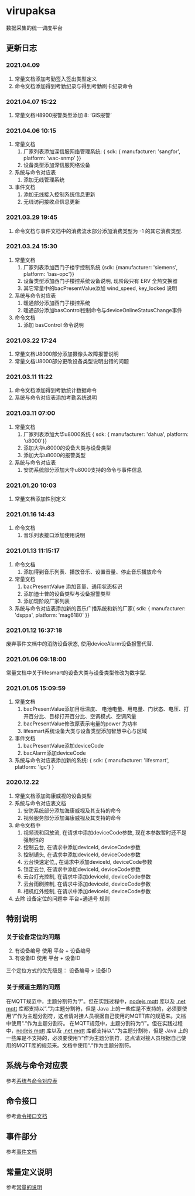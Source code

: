 # virupaksa

数据采集的统一调度平台

## 更新日志

### 2021.04.09

1. 常量文档添加考勤签入签出类型定义
2. 命令文档添加得到考勤纪录与得到考勤刷卡纪录命令

### 2021.04.07 15:22

1. 常量文档H8900报警类型添加 8: ‘GIS报警’

### 2021.04.06 10:15

1. 常量文档
   1. 厂家列表添加深信服网络管理系统: { sdk: { manufacturer: 'sangfor', platform: 'wac-snmp' }}
   2. 设备类型添加深信服网络设备
2. 系统与命令对应表
   1. 添加无线管理系统
3. 事件文档
   1. 添加无线接入控制系统信息更新
   2. 无线访问接收点信息更新

### 2021.03.29 19:45

1. 命令文档与事件文档中的消费流水部分添加消费类型为 -1 的其它消费类型.

### 2021.03.24 15:30

1. 常量文档
   1. 厂家列表添加西门子楼宇控制系统 {sdk: {manufacturer: 'siemens', platform: 'bas-opc'}}
   2. 设备类型添加西门子楼控系统设备说明, 现阶段只有 ERV 全热交换器
   3. 其它常量中的bacPresentValue添加 wind_speed, key_locked 说明
2. 系统与命令对应表
   1. 暖通部分添加西门子楼控系统
   2. 暖通部分添加basControl控制命令与deviceOnlineStatusChange事件
3. 命令文档
   1. 添加 basControl 命令说明

### 2021.03.22 17:24

1. 常量文档U8000部分添加摄像头故障报警说明
2. 常量文档U8000部分更改设备类型说明出错的问题

### 2021.03.11 11:22

1. 命令文档添加得到考勤统计数据命令
2. 系统与命令对应表添加考勤系统说明

### 2021.03.11 07:00

1. 常量文档
   1. 厂家列表添加大华u8000系统 { sdk: { manufacturer: 'dahua', platform: 'u8000'}}
   2. 添加大华u8000的设备大类与设备类型
   3. 添加大华u8000的报警类型
2. 系统与命令对应表
   1. 安防系统部分添加大华u8000支持的命令与事件信息

###  2021.01.20 10:03

1. 常量文档添加性别定义

### 2021.01.16 14:43

1. 命令文档
   1. 音乐列表接口添加使用说明

### 2021.01.13 11:15:17

1. 命令文档
   1. 添加得到音乐列表、播放音乐、设置音量、停止音乐播放命令
2. 常量文档
   1. bacPresentValue 添加音量、通用状态标识
   2. 添加迪士普的设备类型与设备报警类型
   3. 添加现阶段厂家列表
3. 系统与命令对应表添加新的音乐广播系统和新的厂家{ sdk: {   manufacturer: 'dsppa',   platform: 'mag6180'  }}

### 2021.01.12 16:37:18

废弃事件文档中的消防设备状态, 使用deviceAlarm设备报警代替.

### 2021.01.06 09:18:00

常量文档中关于lifesmart的设备大类与设备类型修改为数字型.

### 2021.01.05 15:09:59

1. 常量文档
   1. bacPresentValue添加目标温度、 电池电量、用电量、门状态、电压、打开百分比、目标打开百分比、空调模式、空调风量
   2. bacPresentValue修改原表示电量的power 为功率
   3. lifesmart系统设备大类与设备类型添加智慧中心与区域
2. 事件文档
   1. bacPresentValue添加deviceCode
   2. bacAlarm添加deviceCode
3. 系统与命令对应表添加新的系统: { sdk: { manufacturer: 'lifesmart', platform: 'lgc'} }

### 2020.12.22

1. 常量文档添加海康威视的设备类型
2. 系统与命令对应表文档
   1. 安防系统部分添加海康威视及其支持的命令
   2. 视频服务部分添加海康威视及其支持的命令
3. 命令文档中
   1. 视频流和回放流, 在请求中添加deviceCode参数, 现在本参数暂时还不是强制性的
   2. 控制云台, 在请求中添加deviceId, deviceCode参数
   3. 控制镜头, 在请求中添加deviceId, deviceCode参数
   4. 云台快速定位,, 在请求中添加deviceId, deviceCode参数
   5. 锁定云台, 在请求中添加deviceId, deviceCode参数
   6. 云台灯光控制, 在请求中添加deviceId, deviceCode参数
   7. 云台雨刷控制, 在请求中添加deviceId, deviceCode参数
   8. 相机红外控制, 在请求中添加deviceId, deviceCode参数
4. 去除 设备定位的问题中 平台+通道号 规则

## 特别说明

### 关于设备定位的问题

2. 有设备编号 使用 平台 + 设备编号
3. 有设备ID 使用 平台 + 设备ID 


三个定位方式的优先级是： 设备编号 > 设备ID

### 关于频道主题的问题

在MQTT规范中，主题分割符为“/”。但在实践过程中，[nodejs mqtt](https://github.com/mqttjs/MQTT.js) 库以及 [.net mqtt](https://github.com/chkr1011/MQTTnet) 库都支持以“.“为主题分割符，但是 Java 上的一些库是不支持的，必须要使用“/”作为主题分割符，这点请对接人员根据自己使用的MQTT库的规范来。文档中使用“.“作为主题分割符。		 在MQTT规范中，主题分割符为“/”。但在实践过程中，[nodejs mqtt](https://github.com/mqttjs/MQTT.js) 库以及 [.net mqtt](https://github.com/chkr1011/MQTTnet) 库都支持以“.“为主题分割符，但是 Java 上的一些库是不支持的，必须要使用“/”作为主题分割符，这点请对接人员根据自己使用的MQTT库的规范来。文档中使用“.“作为主题分割符。

## 系统与命令对应表

参考[系统与命令对应表](SYSTEM_COMMAND_EVENT_LIST.md)

## 命令接口

参考[命令接口文档](COMMAND_README.md)

## 事件部分

参考[事件文档](EVENT_README.md)

## 常量定义说明
参考[常量的说明](CONSTANTS_README.md)
